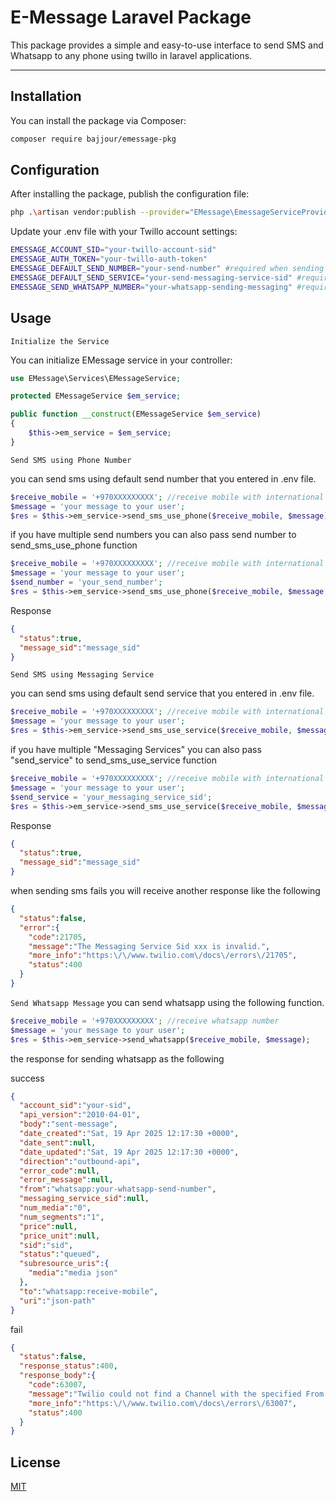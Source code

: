 # E-Message Laravel Package

This package provides a simple and easy-to-use interface to send SMS and Whatsapp to any phone using twillo in laravel applications.

---

## Installation

You can install the package via Composer:

```bash
composer require bajjour/emessage-pkg
```

## Configuration

After installing the package, publish the configuration file:

```bash
php .\artisan vendor:publish --provider="EMessage\EmessageServiceProvider" --tag="e-message-config"
```

Update your .env file with your Twillo account settings:

```bash
EMESSAGE_ACCOUNT_SID="your-twillo-account-sid"
EMESSAGE_AUTH_TOKEN="your-twillo-auth-token"
EMESSAGE_DEFAULT_SEND_NUMBER="your-send-number" #required when sending using phone number
EMESSAGE_DEFAULT_SEND_SERVICE="your-send-messaging-service-sid" #required when sending using service
EMESSAGE_SEND_WHATSAPP_NUMBER="your-whatsapp-sending-messaging" #required when sending using whatsapp
```

## Usage

`Initialize the Service`

You can initialize EMessage service in your controller:

```php
use EMessage\Services\EMessageService;

protected EMessageService $em_service;

public function __construct(EMessageService $em_service)
{
    $this->em_service = $em_service;
}
```

`Send SMS using Phone Number`

you can send sms using default send number that you entered in .env file.

```php
$receive_mobile = '+970XXXXXXXXX'; //receive mobile with international code
$message = 'your message to your user';
$res = $this->em_service->send_sms_use_phone($receive_mobile, $message);
```

if you have multiple send numbers you can also pass send number to send_sms_use_phone function
```php
$receive_mobile = '+970XXXXXXXXX'; //receive mobile with international code
$message = 'your message to your user';
$send_number = 'your_send_number';
$res = $this->em_service->send_sms_use_phone($receive_mobile, $message, $send_number);
```

Response
```json
{
  "status":true,
  "message_sid":"message_sid"
}
```

`Send SMS using Messaging Service`

you can send sms using default send service that you entered in .env file.

```php
$receive_mobile = '+970XXXXXXXXX'; //receive mobile with international code
$message = 'your message to your user';
$res = $this->em_service->send_sms_use_service($receive_mobile, $message);
```

if you have multiple "Messaging Services" you can also pass "send_service" to send_sms_use_service function
```php
$receive_mobile = '+970XXXXXXXXX'; //receive mobile with international code
$message = 'your message to your user';
$send_service = 'your_messaging_service_sid';
$res = $this->em_service->send_sms_use_service($receive_mobile, $message, $send_service);
```

Response
```json
{
  "status":true,
  "message_sid":"message_sid"
}
```

when sending sms fails you will receive another response like the following
```json
{
  "status":false,
  "error":{
    "code":21705,
    "message":"The Messaging Service Sid xxx is invalid.",
    "more_info":"https:\/\/www.twilio.com\/docs\/errors\/21705",
    "status":400
  }
}
```


`Send Whatsapp Message`
you can send whatsapp using the following function.
```php
$receive_mobile = '+970XXXXXXXXX'; //receive whatsapp number
$message = 'your message to your user';
$res = $this->em_service->send_whatsapp($receive_mobile, $message);
```

the response for sending whatsapp as the following

success
```json
{
  "account_sid":"your-sid",
  "api_version":"2010-04-01",
  "body":"sent-message",
  "date_created":"Sat, 19 Apr 2025 12:17:30 +0000",
  "date_sent":null,
  "date_updated":"Sat, 19 Apr 2025 12:17:30 +0000",
  "direction":"outbound-api",
  "error_code":null,
  "error_message":null,
  "from":"whatsapp:your-whatsapp-send-number",
  "messaging_service_sid":null,
  "num_media":"0",
  "num_segments":"1",
  "price":null,
  "price_unit":null,
  "sid":"sid",
  "status":"queued",
  "subresource_uris":{
    "media":"media json"
  },
  "to":"whatsapp:receive-mobile",
  "uri":"json-path"
}
```

fail
```json
{
  "status":false,
  "response_status":400,
  "response_body":{
    "code":63007,
    "message":"Twilio could not find a Channel with the specified From address",
    "more_info":"https:\/\/www.twilio.com\/docs\/errors\/63007",
    "status":400
  }
}
```

## License

[MIT](https://choosealicense.com/licenses/mit/)